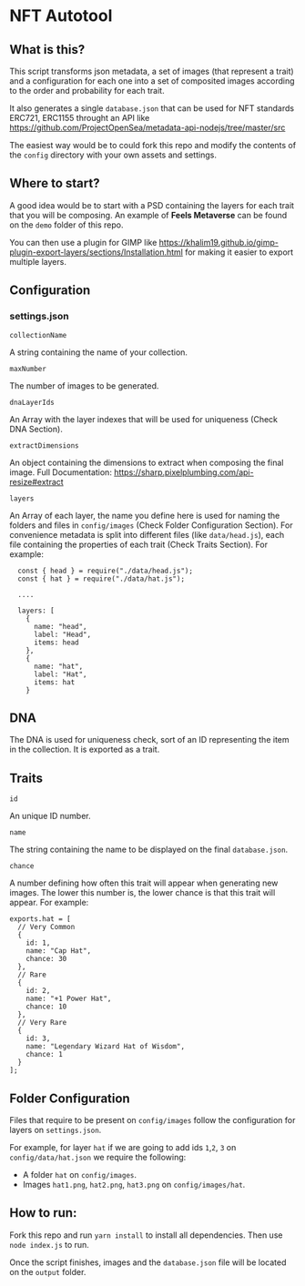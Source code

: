 # NFT Autotool

## What is this?

This script transforms json metadata, a set of images (that represent a trait) and a configuration for each one into a set of composited images according to the order and probability for each trait. 

It also generates a single ``database.json`` that can be used for NFT standards ERC721, ERC1155 throught an API like https://github.com/ProjectOpenSea/metadata-api-nodejs/tree/master/src

The easiest way would be to could fork this repo and modify the contents of the ``config`` directory with your own assets and settings. 

## Where to start?

A good idea would be to start with a PSD containing the layers for each trait that you will be composing. An example of **Feels Metaverse** can be found on the ``demo`` folder of this repo. 

You can then use a plugin for GIMP like https://khalim19.github.io/gimp-plugin-export-layers/sections/Installation.html for making it easier to export multiple layers.

## Configuration

### settings.json

``collectionName``

A string containing the name of your collection.

``maxNumber``

The number of images to be generated.

``dnaLayerIds``

An Array with the layer indexes that will be used for uniqueness (Check DNA Section).

``extractDimensions``

An object containing the dimensions to extract when composing the final image. Full Documentation: https://sharp.pixelplumbing.com/api-resize#extract

``layers``

An Array of each layer, the name you define here is used for naming the folders and files in `config/images` (Check Folder Configuration Section). For convenience metadata is split into different files (like `data/head.js`), each file containing the properties of each trait (Check Traits Section). For example:

```
  const { head } = require("./data/head.js");
  const { hat } = require("./data/hat.js");
  
  ....
    
  layers: [
    {
      name: "head",
      label: "Head",
      items: head
    },
    {
      name: "hat",
      label: "Hat",
      items: hat
    }
```

## DNA

The DNA is used for uniqueness check, sort of an ID representing the item in the collection. It is exported as a trait.

## Traits

``id``

An unique ID number.

``name``

The string containing the name to be displayed on the final ``database.json``.

``chance``

A number defining how often this trait will appear when generating new images. The lower this number is, the lower chance is that this trait will appear. For example:

```
exports.hat = [
  // Very Common
  {
    id: 1,
    name: "Cap Hat",
    chance: 30
  },
  // Rare
  {
    id: 2,
    name: "+1 Power Hat",
    chance: 10
  },
  // Very Rare
  {
    id: 3,
    name: "Legendary Wizard Hat of Wisdom",
    chance: 1
  }
];
```

## Folder Configuration

Files that require to be present on ``config/images`` follow the configuration for layers on ``settings.json``.

For example, for layer ``hat`` if we are going to add ids ``1``,``2``, ``3`` on ``config/data/hat.json`` we require the following:

- A folder `hat` on ``config/images``.
- Images ``hat1.png``, ``hat2.png``, ``hat3.png`` on ``config/images/hat``.

## How to run:

Fork this repo and run ``yarn install`` to install all dependencies. Then use ``node index.js`` to run.

Once the script finishes, images and the ``database.json`` file will be located on the ``output`` folder.
